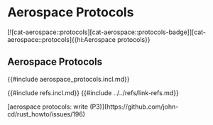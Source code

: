 # Aerospace Protocols

[![cat-aerospace::protocols][cat-aerospace::protocols-badge]][cat-aerospace::protocols]{{hi:Aerospace protocols}}

## Aerospace Protocols

{{#include aerospace_protocols.incl.md}}

{{#include refs.incl.md}}
{{#include ../../refs/link-refs.md}}

<div class="hidden">
[aerospace protocols: write (P3)](https://github.com/john-cd/rust_howto/issues/196)

</div>
